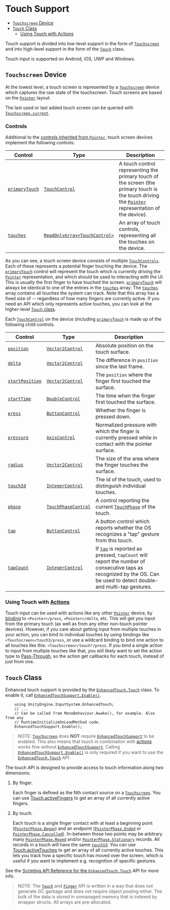 # Touch Support

* [`Touchscreen` Device](#touchscreen-device)
* [`Touch` Class](#touch-class)
    * [Using Touch with Actions](#using-touch-with-actionsactionsmd)

Touch support is divided into low-level support in the form of [`Touchscreen`](#touchscreen-device) and into high-level support in the form of the [`Touch`](#touch-class) class.

Touch input is supported on Android, iOS, UWP and Windows.

## `Touchscreen` Device

At the lowest level, a touch screen is represented by a [`Touchscreen`](../api/UnityEngine.InputSystem.Touchscreen.html) device which captures the raw state of the touchscreen. Touch screens are based on the [`Pointer`](Pointers.md) layout.

The last used or last added touch screen can be queried with [`Touchscreen.current`](../api/UnityEngine.InputSystem.Touchscreen.html#UnityEngine_InputSystem_Touchscreen_current).

### Controls

Additional to the [controls inherited from `Pointer`](Pointers.md#controls), touch screen devices implement the following controls:

|Control|Type|Description|
|-------|----|-----------|
|[`primaryTouch`](../api/UnityEngine.InputSystem.Touchscreen.html#UnityEngine_InputSystem_Touchscreen_primaryTouch)|[`TouchControl`](../api/UnityEngine.InputSystem.Controls.TouchControl.html)|A touch control representing the primary touch of the screen (the primary touch is the touch driving the [`Pointer`](Pointers.md) representation of the device).|
|[`touches`](../api/UnityEngine.InputSystem.Touchscreen.html#UnityEngine_InputSystem_Touchscreen_touches)|[`ReadOnlyArray<TouchControl>`](../api/UnityEngine.InputSystem.Controls.TouchControl.html)|An array of touch controls, representing all the touches on the device.|

As you can see, a touch screen device consists of multiple [`TouchControls`](../api/UnityEngine.InputSystem.Controls.TouchControl.html). Each of these represents a potential finger touching the device. The [`primaryTouch`](../api/UnityEngine.InputSystem.Touchscreen.html#UnityEngine_InputSystem_Touchscreen_primaryTouch) control will represent the touch which is currently driving the [`Pointer`](Pointers.md) representation, and which should be used to interacting with the UI. This is usually the first finger to have touched the screen. [`primaryTouch`](../api/UnityEngine.InputSystem.Touchscreen.html#UnityEngine_InputSystem_Touchscreen_primaryTouch) will always be identical to one of the entries in the [`touches`](../api/UnityEngine.InputSystem.Touchscreen.html#UnityEngine_InputSystem_Touchscreen_touches) array. The [`touches`](../api/UnityEngine.InputSystem.Touchscreen.html#UnityEngine_InputSystem_Touchscreen_touches) array contains all touches the system can track. Note that this array has a fixed size of -- regardless of how many fingers are currently active. If you need an API which only represents active touches, you can look at the higher-level [`Touch` class](#touch-class).

Each [`TouchControl`](../api/UnityEngine.InputSystem.Controls.TouchControl.html) on the device (including [`primaryTouch`](../api/UnityEngine.InputSystem.Touchscreen.html#UnityEngine_InputSystem_Touchscreen_primaryTouch) is made up of the following child controls.

|Control|Type|Description|
|-------|----|-----------|
|[`position`](../api/UnityEngine.InputSystem.Controls.TouchControl.html#UnityEngine_InputSystem_Controls_TouchControl_position)|[`Vector2Control`](../api/UnityEngine.InputSystem.Controls.Vector2Control.html)|Absolute position on the touch surface.|
|[`delta`](../api/UnityEngine.InputSystem.Controls.TouchControl.html#UnityEngine_InputSystem_Controls_TouchControl_delta)|[`Vector2Control`](../api/UnityEngine.InputSystem.Controls.Vector2Control.html)|The difference in `position` since the last frame.|
|[`startPosition`](../api/UnityEngine.InputSystem.Controls.TouchControl.html#UnityEngine_InputSystem_Controls_TouchControl_startPosition)|[`Vector2Control`](../api/UnityEngine.InputSystem.Controls.Vector2Control.html)|The `position` where the finger first touched the surface.|
|[`startTime`](../api/UnityEngine.InputSystem.Controls.TouchControl.html#UnityEngine_InputSystem_Controls_TouchControl_startTime)|[`DoubleControl`](../api/UnityEngine.InputSystem.Controls.IntegerControl.html)|The time when the finger first touched the surface.|
|[`press`](../api/UnityEngine.InputSystem.Controls.TouchControl.html#UnityEngine_InputSystem_Controls_TouchControl_press)|[`ButtonControl`](../api/UnityEngine.InputSystem.Controls.ButtonControl.html)|Whether the finger is pressed down.|
|[`pressure`](../api/UnityEngine.InputSystem.Controls.TouchControl.html#UnityEngine_InputSystem_Controls_TouchControl_pressure)|[`AxisControl`](../api/UnityEngine.InputSystem.Controls.AxisControl.html)|Normalized pressure with which the finger is currently pressed while in contact with the pointer surface.|
|[`radius`](../api/UnityEngine.InputSystem.Controls.TouchControl.html#UnityEngine_InputSystem_Controls_TouchControl_radius)|[`Vector2Control`](../api/UnityEngine.InputSystem.Controls.Vector2Control.html)|The size of the area where the finger touches the surface.|
|[`touchId`](../api/UnityEngine.InputSystem.Controls.TouchControl.html#UnityEngine_InputSystem_Controls_TouchControl_touchId)|[`IntegerControl`](../api/UnityEngine.InputSystem.Controls.IntegerControl.html)|The id of the touch, used to distinguish individual touches.|
|[`phase`](../api/UnityEngine.InputSystem.Controls.TouchControl.html#UnityEngine_InputSystem_Controls_TouchControl_phase)|[`TouchPhaseControl`](../api/UnityEngine.InputSystem.Controls.TouchPhaseControl.html)|A control reporting the current  [`TouchPhase`](../api/UnityEngine.InputSystem.TouchPhase.html) of the touch.|
|[`tap`](../api/UnityEngine.InputSystem.Controls.TouchControl.html#UnityEngine_InputSystem_Controls_TouchControl_tap)|[`ButtonControl`](../api/UnityEngine.InputSystem.Controls.ButtonControl.html)|A button control which reports whether the OS recognizes a "tap" gesture from this touch.|
|[`tapCount`](../api/UnityEngine.InputSystem.Controls.TouchControl.html#UnityEngine_InputSystem_Controls_TouchControl_tapCount)|[`IntegerControl`](../api/UnityEngine.InputSystem.Controls.ButtonControl.html)|If [`tap`](../api/UnityEngine.InputSystem.Controls.TouchControl.html#UnityEngine_InputSystem_Controls_TouchControl_tap) is reported as pressed, `tapCount` will report the number of consecutive taps as recognized by the OS. Can be used to detect double- and multi-tap gestures.|

### Using Touch with [Actions](Actions.md)

Touch input can be used with actions like any other [`Pointer`](Pointers.md) device, by [binding](ActionBindings.md) to `<Pointer>/press`, `<Pointer>/delta`, etc. This will get you input from the primary touch (as well as from any other non-touch pointer devices). However, if you care about getting input from multiple touches in your action, you can bind to individual touches by using bindings like `<Touchscreen>/touch3/press`, or use a wildcard binding to bind one action to all touches like this: `<Touchscreen>/touch*/press`. If you bind a single action to input from multiple touches like that, you will likely want to set the action type to [Pass-Through](Actions.md#pass-through), so the action get callbacks for each touch, instead of just from one.

## `Touch` Class

Enhanced touch support is provided by the [`EnhancedTouch.Touch`](../api/UnityEngine.InputSystem.EnhancedTouch.Touch.html) class. To enable it, call [`EnhancedTouchSupport.Enable()`](../api/UnityEngine.InputSystem.EnhancedTouch.EnhancedTouchSupport.html#UnityEngine_InputSystem_EnhancedTouch_EnhancedTouchSupport_Enable).

```
    using UnityEngine.InputSystem.EnhancedTouch;
    // ...
    // Can be called from MonoBehaviour.Awake(), for example. Also from any
    // RuntimeInitializeOnLoadMethod code.
    EnhancedTouchSupport.Enable();
```

>NOTE: [`Touchscreen`](../api/UnityEngine.InputSystem.Touchscreen.html) does __NOT__ require [`EnhancedTouchSupport`](../api/UnityEngine.InputSystem.EnhancedTouch.EnhancedTouchSupport.html) to be enabled. This also means that touch in combination with [actions](Actions.md) works fine without [`EnhancedTouchSupport`](../api/UnityEngine.InputSystem.EnhancedTouch.EnhancedTouchSupport.html). Calling [`EnhancedTouchSupport.Enable()`](../api/UnityEngine.InputSystem.EnhancedTouch.EnhancedTouchSupport.html#UnityEngine_InputSystem_EnhancedTouch_EnhancedTouchSupport_Enable) is only required if you want to use the [`EnhancedTouch.Touch`](../api/UnityEngine.InputSystem.EnhancedTouch.Touch.html) API.

The touch API is designed to provide access to touch information along two dimensions:

1. By finger.

   Each finger is defined as the Nth contact source on a [`Touchscreen`](../api/UnityEngine.InputSystem.Touchscreen.html). You can use  [Touch.activeFingers](../api/UnityEngine.InputSystem.EnhancedTouch.Touch.html#UnityEngine_InputSystem_EnhancedTouch_Touch_activeFingers) to get an array of all currently active fingers.

2. By touch.

   Each touch is a single finger contact with at least a beginning point ([`PointerPhase.Began`](../api/UnityEngine.InputSystem.TouchPhase.html)) and an endpoint ([`PointerPhase.Ended`](../api/UnityEngine.InputSystem.TouchPhase.html) or [`PointerPhase.Cancelled`](../api/UnityEngine.InputSystem.TouchPhase.html)). In-between those two points may be arbitrary many [`PointerPhase.Moved`](../api/UnityEngine.InputSystem.TouchPhase.html) and/or [`PointerPhase.Stationary`](../api/UnityEngine.InputSystem.TouchPhase.html) records. All records in a touch will have the same [`touchId`](../api/UnityEngine.InputSystem.Controls.TouchControl.html#UnityEngine_InputSystem_Controls_TouchControl_touchId). You can use  [Touch.activeTouches](../api/UnityEngine.InputSystem.EnhancedTouch.Touch.html#UnityEngine_InputSystem_EnhancedTouch_Touch_activeTouches) to get an array of all currently active touches. This lets you track how a specific touch has moved over the screen, which is useful if you want to implement e.g. recognition of specific gestures.

See the [Scripting API Reference for the `EnhancedTouch.Touch`](../api/UnityEngine.InputSystem.EnhancedTouch.Touch.html) API for more info.

>NOTE: The [`Touch`](../api/UnityEngine.InputSystem.EnhancedTouch.Touch.html) and [`Finger`](../api/UnityEngine.InputSystem.EnhancedTouch.Finger.html) API is written in a way that does not generate GC garbage and does not require object pooling either. The bulk of the data is stored in unmanaged memory that is indexed by wrapper structs. All arrays are pre-allocated.
